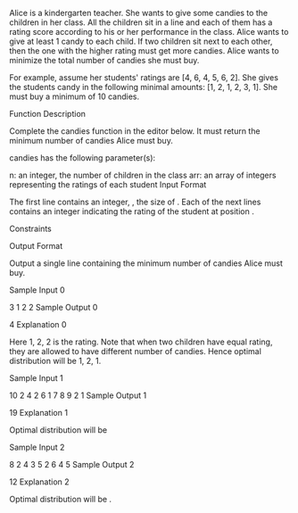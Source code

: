 Alice is a kindergarten teacher. She wants to give some candies to the children in her class.  All the children sit in a line and each of them has a rating score according to his or her performance in the class.  Alice wants to give at least 1 candy to each child. If two children sit next to each other, then the one with the higher rating must get more candies. Alice wants to minimize the total number of candies she must buy.

For example, assume her students' ratings are [4, 6, 4, 5, 6, 2]. She gives the students candy in the following minimal amounts: [1, 2, 1, 2, 3, 1]. She must buy a minimum of 10 candies.

Function Description

Complete the candies function in the editor below. It must return the minimum number of candies Alice must buy.

candies has the following parameter(s):

n: an integer, the number of children in the class
arr: an array of integers representing the ratings of each student
Input Format

The first line contains an integer, , the size of .
Each of the next  lines contains an integer  indicating the rating of the student at position .

Constraints

Output Format

Output a single line containing the minimum number of candies Alice must buy.

Sample Input 0

3
1
2
2
Sample Output 0

4
Explanation 0

Here 1, 2, 2 is the rating. Note that when two children have equal rating, they are allowed to have different number of candies. Hence optimal distribution will be 1, 2, 1.

Sample Input 1

10
2
4
2
6
1
7
8
9
2
1
Sample Output 1

19
Explanation 1

Optimal distribution will be 

Sample Input 2

8
2
4
3
5
2
6
4
5
Sample Output 2

12
Explanation 2

Optimal distribution will be .

